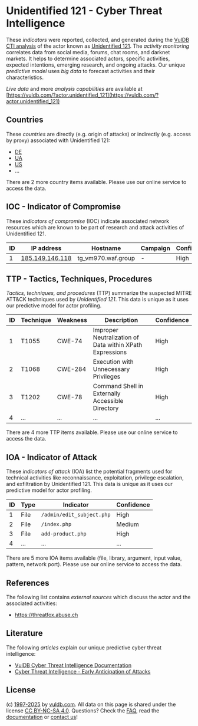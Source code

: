 # Unidentified 121 - Cyber Threat Intelligence

These _indicators_ were reported, collected, and generated during the [VulDB CTI analysis](https://vuldb.com/?kb.cti) of the actor known as [Unidentified 121](https://vuldb.com/?actor.unidentified_121). The _activity monitoring_ correlates data from social media, forums, chat rooms, and darknet markets. It helps to determine associated actors, specific activities, expected intentions, emerging research, and ongoing attacks. Our unique _predictive model_ uses _big data_ to forecast activities and their characteristics.

_Live data_ and more _analysis capabilities_ are available at [https://vuldb.com/?actor.unidentified_121](https://vuldb.com/?actor.unidentified_121)

## Countries

These _countries_ are directly (e.g. origin of attacks) or indirectly (e.g. access by proxy) associated with Unidentified 121:

* [DE](https://vuldb.com/?country.de)
* [UA](https://vuldb.com/?country.ua)
* [US](https://vuldb.com/?country.us)
* ...

There are 2 more country items available. Please use our online service to access the data.

## IOC - Indicator of Compromise

These _indicators of compromise_ (IOC) indicate associated network resources which are known to be part of research and attack activities of Unidentified 121.

ID | IP address | Hostname | Campaign | Confidence
-- | ---------- | -------- | -------- | ----------
1 | [185.149.146.118](https://vuldb.com/?ip.185.149.146.118) | tg_vm970.waf.group | - | High

## TTP - Tactics, Techniques, Procedures

_Tactics, techniques, and procedures_ (TTP) summarize the suspected MITRE ATT&CK techniques used by _Unidentified 121_. This data is unique as it uses our predictive model for actor profiling.

ID | Technique | Weakness | Description | Confidence
-- | --------- | -------- | ----------- | ----------
1 | T1055 | CWE-74 | Improper Neutralization of Data within XPath Expressions | High
2 | T1068 | CWE-284 | Execution with Unnecessary Privileges | High
3 | T1202 | CWE-78 | Command Shell in Externally Accessible Directory | High
4 | ... | ... | ... | ...

There are 4 more TTP items available. Please use our online service to access the data.

## IOA - Indicator of Attack

These _indicators of attack_ (IOA) list the potential fragments used for technical activities like reconnaissance, exploitation, privilege escalation, and exfiltration by Unidentified 121. This data is unique as it uses our predictive model for actor profiling.

ID | Type | Indicator | Confidence
-- | ---- | --------- | ----------
1 | File | `/admin/edit_subject.php` | High
2 | File | `/index.php` | Medium
3 | File | `add-product.php` | High
4 | ... | ... | ...

There are 5 more IOA items available (file, library, argument, input value, pattern, network port). Please use our online service to access the data.

## References

The following list contains _external sources_ which discuss the actor and the associated activities:

* https://threatfox.abuse.ch

## Literature

The following _articles_ explain our unique predictive cyber threat intelligence:

* [VulDB Cyber Threat Intelligence Documentation](https://vuldb.com/?kb.cti)
* [Cyber Threat Intelligence - Early Anticipation of Attacks](https://www.scip.ch/en/?labs.20201022)

## License

(c) [1997-2025](https://vuldb.com/?kb.changelog) by [vuldb.com](https://vuldb.com/?kb.about). All data on this page is shared under the license [CC BY-NC-SA 4.0](https://creativecommons.org/licenses/by-nc-sa/4.0/). Questions? Check the [FAQ](https://vuldb.com/?kb.faq), read the [documentation](https://vuldb.com/?kb) or [contact us](https://vuldb.com/?contact)!
